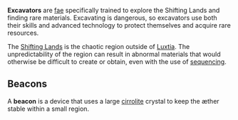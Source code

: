 **Excavators** are [fae](<../Æther/Fae.md>) specifically trained to explore the Shifting Lands and finding rare materials. Excavating is dangerous, so excavators use both their skills and advanced technology to protect themselves and acquire rare resources.

The [Shifting Lands](<../Locations/Shifting Lands.md>) is the chaotic region outside of [Luxtia](<../Locations/Luxtia.md>). The unpredictability of the region can result in abnormal materials that would otherwise be difficult to create or obtain, even with the use of [sequencing](<../Æther/Sequencing.md>).

## Beacons
A **beacon** is a device that uses a large [cirrolite](<./Cirrolite.md>) crystal to keep the æther stable within a small region.